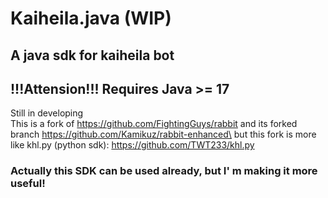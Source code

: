 # Kaiheila.java (WIP)
## A java sdk for kaiheila bot
## !!!Attension!!! Requires Java >= 17

Still in developing\
This is a fork of https://github.com/FightingGuys/rabbit and its forked branch https://github.com/Kamikuz/rabbit-enhanced\
but this fork is more like khl.py (python sdk): https://github.com/TWT233/khl.py


### Actually this SDK can be used already, but I' m making it more useful!
